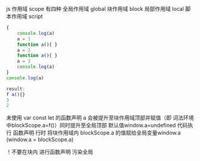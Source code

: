 js 作用域 scope 有四种 全局作用域 global 块作用域 block 局部作用域 local 脚本作用域 script

```js
{
    console.log(a)
    a = 1
    function a(){ }
    a = 2
    function a(){ }
    a = 3
    console.log(a) 
}
console.log(a)

result:
f a(){}
3
2
```

未使用 var const let 的函数声明 a 会被提升至块作用域顶部并赋值（即 词法环境中blockScope.a=f()）同时提升至全局顶部 默认值window.a=undefined
代码执行 函数声明 行时 将块作用域内 blockScope.a 的值赋给全局变量window.a (window.a = blockScope.a)

！不要在块内 进行函数声明 污染全局